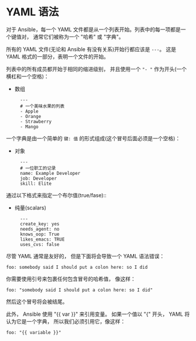 # YAML 语法

对于 Ansible，每一个 YAML 文件都是从一个列表开始。列表中的每一项都是一个键值对， 通常它们被称为一个 "哈希" 或 "字典"。

所有的 YAML 文件(无论和 Ansible 有没有关系)开始行都应该是 `---`。 这是 YAML 格式的一部分，表明一个文件的开始。

列表中的所有成员都开始于相同的缩进级别， 并且使用一个 `"- "` 作为开头(一个横杠和一个空格)：

- 数组

        ---
        # 一个美味水果的列表
        - Apple
        - Orange
        - Strawberry
        - Mango

一个字典是由一个简单的 `键: 值` 的形式组成(这个冒号后面必须是一个空格)：

- 对象

        ---
        # 一位职工的记录
        name: Example Developer
        job: Developer
        skill: Elite

通过以下格式来指定一个布尔值(true/fase)::

- 纯量(scalars)

        ---
        create_key: yes
        needs_agent: no
        knows_oop: True
        likes_emacs: TRUE
        uses_cvs: false

尽管 YAML 通常是友好的， 但是下面将会导致一个 YAML 语法错误：

    foo: somebody said I should put a colon here: so I did

你需要使用引号来包裹任何包含冒号的哈希值， 像这样：

    foo: "somebody said I should put a colon here: so I did"

然后这个冒号将会被结尾。

此外， Ansible 使用 "{{ var }}" 来引用变量。 如果一个值以 "{" 开头， YAML 将认为它是一个字典， 所以我们必须引用它，像这样：

    foo: "{{ variable }}"